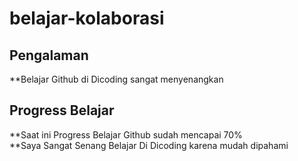 # belajar-kolaborasi
## Pengalaman
**Belajar Github di Dicoding sangat menyenangkan <br>
## Progress Belajar
**Saat ini Progress Belajar Github sudah mencapai 70% <br>
**Saya Sangat Senang Belajar Di Dicoding karena mudah dipahami
